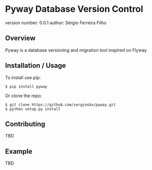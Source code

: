 Pyway Database Version Control
===============================

version number: 0.0.1
author: Sérgio Ferreira Filho

Overview
--------

Pyway is a database versioning and migration tool inspired on Flyway

Installation / Usage
--------------------

To install use pip:

    $ pip install pyway


Or clone the repo:

    $ git clone https://github.com/sergiosbx/pyway.git
    $ python setup.py install
    
Contributing
------------

TBD

Example
-------

TBD